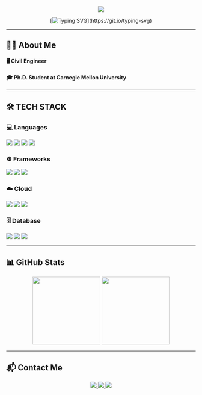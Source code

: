 <div align="center">
  <img src="https://capsule-render.vercel.app/api?type=waving&color=BDBDC8&height=180&section=header&text=Seongeun%20Park&fontSize=40&fontColor=ffffff" />

  [![Typing SVG](https://readme-typing-svg.demolab.com?font=Roboto+Mono&weight=500&size=30&pause=1000&color=374151&center=true&vCenter=true&random=true&width=600&height=70&lines=Hi+there!+I'm+Seongeun+Park👋;Civil+Engineer+%7C+AI+Researcher;Let's+Build+Something+Great!)](https://git.io/typing-svg)
</div>

---

## 👨‍💻 About Me
<div align="left">
  <h4> 🖥️ Civil Engineer</h4>
  <h4> 🎓 Ph.D. Student at Carnegie Mellon University</h4>
</div>

---

## 🛠️ TECH STACK

### 💻 Languages  
<div align="left">
  <img src="https://img.shields.io/badge/Java-437291?style=for-the-badge&logo=OpenJDK&logoColor=white"/> 
  <img src="https://img.shields.io/badge/JavaScript-F7DF1E?style=for-the-badge&logo=JavaScript&logoColor=white"/> 
  <img src="https://img.shields.io/badge/Python-3776AB?style=for-the-badge&logo=Python&logoColor=white"/>
  <img src="https://img.shields.io/badge/C++-00599C?style=for-the-badge&logo=C%2B%2b&logoColor=white"/> 
</div>

### ⚙️ Frameworks  
<div align="left">
  <img src="https://img.shields.io/badge/Spring Boot-6DB33F?style=for-the-badge&logo=springboot&logoColor=white"/> 
  <img src="https://img.shields.io/badge/Node.js-339933?style=for-the-badge&logo=Node.js&logoColor=white"/> 
  <img src="https://img.shields.io/badge/Django-092E20?style=for-the-badge&logo=Django&logoColor=white"/>
</div>

### ☁️ Cloud  
<div align="left">
  <img src="https://img.shields.io/badge/Amazon AWS-232F3E?style=for-the-badge&logo=amazonaws&logoColor=white"/>
  <img src="https://img.shields.io/badge/Docker-2496ED?style=for-the-badge&logo=Docker&logoColor=white"/>
  <img src="https://img.shields.io/badge/Kubernetes-326CE5?style=for-the-badge&logo=Kubernetes&logoColor=white"/>
</div>

### 🗄️ Database  
<div align="left">
  <img src="https://img.shields.io/badge/MySQL-4479A1?style=for-the-badge&logo=MySQL&logoColor=white"/>
  <img src="https://img.shields.io/badge/MongoDB-47A248?style=for-the-badge&logo=MongoDB&logoColor=white"/>
  <img src="https://img.shields.io/badge/Redis-DC382D?style=for-the-badge&logo=Redis&logoColor=white"/>
</div>

---

## 📊 GitHub Stats  
<div align="center">
  <img height="180em" src="https://github-readme-stats.vercel.app/api?username=separk-1&show_icons=true&theme=ayu-mirage"/>
  <img height="180em" src="https://github-readme-stats.vercel.app/api/top-langs/?username=separk-1&layout=compact&theme=ayu-mirage"/>
</div>

---

## 📬 Contact Me
<div align="center">
  <a href="mailto:seongeup@andrew.cmu.edu">
    <img src="https://img.shields.io/badge/Gmail-D14836?style=for-the-badge&logo=gmail&logoColor=white"/>
  </a>
  <a href="https://github.com/separk-1">
    <img src="https://img.shields.io/badge/Github-181717?style=for-the-badge&logo=github&logoColor=white"/>
  </a>
  <a href="https://www.linkedin.com/in/separk111/">
    <img src="https://img.shields.io/badge/LinkedIn-0077B5?style=for-the-badge&logo=linkedin&logoColor=white"/>
  </a>
</div>
